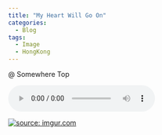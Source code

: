 ```yaml
---
title: "My Heart Will Go On"
categories:
  - Blog
tags:
  - Image
  - HongKong
---
```


@ Somewhere Top

<audio id="audios" controls="" height="100" width="100%" preload="auto" src="https://www.hitstreet.net/wp-content/uploads/filebase/CELINE-DION-My-heart-will-go-on.mp3"></audio>

<a href="https://imgur.com/XzzZRxB"><img src="https://i.imgur.com/XzzZRxB.jpg" title="source: imgur.com" /></a>

<script src="https://utteranc.es/client.js"
        repo="serendipityinlife/serendipityinlife.github.io"
        issue-term="pathname"
        theme="github-light"
        crossorigin="anonymous"
        async>
</script>
